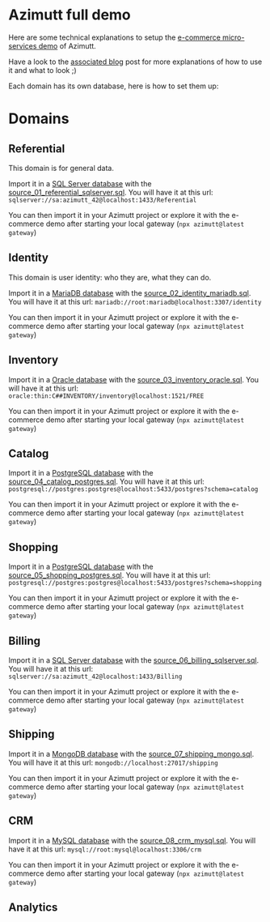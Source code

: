 # Azimutt full demo

Here are some technical explanations to setup the [e-commerce micro-services demo](https://azimutt.app/fe9aef15-febe-490b-a631-225367749278/91395eb9-bd5d-4205-a8d6-d03bd1968ec4) of Azimutt.

Have a look to the [associated blog](https://azimutt.app/blob/ecommerce-database-with-microservices-demo) post for more explanations of how to use it and what to look ;)

Each domain has its own database, here is how to set them up:

# Domains

## Referential

This domain is for general data.

Import it in a [SQL Server database](../../libs/connector-sqlserver/README.md#local-setup) with the [source_01_referential_sqlserver.sql](./source_01_referential_sqlserver.sql).
You will have it at this url: `sqlserver://sa:azimutt_42@localhost:1433/Referential`

You can then import it in your Azimutt project or explore it with the e-commerce demo after starting your local gateway (`npx azimutt@latest gateway`)

## Identity

This domain is user identity: who they are, what they can do.

Import it in a [MariaDB database](../../libs/connector-mariadb/README.md#local-setup) with the [source_02_identity_mariadb.sql](./source_02_identity_mariadb.sql).
You will have it at this url: `mariadb://root:mariadb@localhost:3307/identity`

You can then import it in your Azimutt project or explore it with the e-commerce demo after starting your local gateway (`npx azimutt@latest gateway`)

## Inventory

Import it in a [Oracle database](../../libs/connector-oracle/README.md#local-setup) with the [source_03_inventory_oracle.sql](./source_03_inventory_oracle.sql).
You will have it at this url: `oracle:thin:C##INVENTORY/inventory@localhost:1521/FREE`

You can then import it in your Azimutt project or explore it with the e-commerce demo after starting your local gateway (`npx azimutt@latest gateway`)

## Catalog

Import it in a [PostgreSQL database](../../libs/connector-postgres/README.md#local-setup) with the [source_04_catalog_postgres.sql](./source_04_catalog_postgres.sql).
You will have it at this url: `postgresql://postgres:postgres@localhost:5433/postgres?schema=catalog`

You can then import it in your Azimutt project or explore it with the e-commerce demo after starting your local gateway (`npx azimutt@latest gateway`)

## Shopping

Import it in a [PostgreSQL database](../../libs/connector-postgres/README.md#local-setup) with the [source_05_shopping_postgres.sql](./source_05_shopping_postgres.sql).
You will have it at this url: `postgresql://postgres:postgres@localhost:5433/postgres?schema=shopping`

You can then import it in your Azimutt project or explore it with the e-commerce demo after starting your local gateway (`npx azimutt@latest gateway`)

## Billing

Import it in a [SQL Server database](../../libs/connector-sqlserver/README.md#local-setup) with the [source_06_billing_sqlserver.sql](./source_06_billing_sqlserver.sql).
You will have it at this url: `sqlserver://sa:azimutt_42@localhost:1433/Billing`

You can then import it in your Azimutt project or explore it with the e-commerce demo after starting your local gateway (`npx azimutt@latest gateway`)

## Shipping

Import it in a [MongoDB database](../../libs/connector-mongodb/README.md#local-setup) with the [source_07_shipping_mongo.sql](./source_07_shipping_mongo.sql).
You will have it at this url: `mongodb://localhost:27017/shipping`

You can then import it in your Azimutt project or explore it with the e-commerce demo after starting your local gateway (`npx azimutt@latest gateway`)

## CRM

Import it in a [MySQL database](../../libs/connector-mysql/README.md#local-setup) with the [source_08_crm_mysql.sql](./source_08_crm_mysql.sql).
You will have it at this url: `mysql://root:mysql@localhost:3306/crm`

You can then import it in your Azimutt project or explore it with the e-commerce demo after starting your local gateway (`npx azimutt@latest gateway`)

## Analytics
